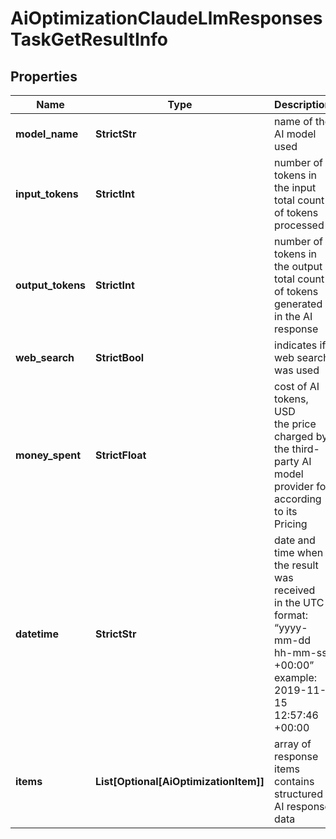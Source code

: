 # AiOptimizationClaudeLlmResponsesTaskGetResultInfo


## Properties

| Name | Type | Description | Notes |
|------------ | ------------- | ------------- | -------------|
**model_name** | **StrictStr** | name of the AI model used |[optional]|
**input_tokens** | **StrictInt** | number of tokens in the input<br>total count of tokens processed |[optional]|
**output_tokens** | **StrictInt** | number of tokens in the output<br>total count of tokens generated in the AI response |[optional]|
**web_search** | **StrictBool** | indicates if web search was used |[optional]|
**money_spent** | **StrictFloat** | cost of AI tokens, USD<br>the price charged by the third-party AI model provider for according to its Pricing |[optional]|
**datetime** | **StrictStr** | date and time when the result was received<br>in the UTC format: “yyyy-mm-dd hh-mm-ss +00:00”<br>example:<br>2019-11-15 12:57:46 +00:00 |[optional]|
**items** | **List[Optional[AiOptimizationItem]]** | array of response items<br>contains structured AI response data |[optional]|